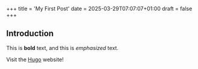 +++
title = 'My First Post'
date = 2025-03-29T07:07:07+01:00
draft = false
+++

## Introduction

This is **bold** text, and this is _emphasized_ text.

Visit the [Hugo](https://gohugo.io) website!
